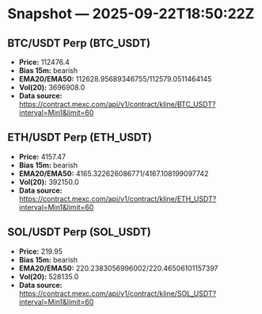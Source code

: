 # Snapshot — 2025-09-22T18:50:22Z

## BTC/USDT Perp (BTC_USDT)
- **Price:** 112476.4
- **Bias 15m:** bearish
- **EMA20/EMA50:** 112628.95689346755/112579.0511464145
- **Vol(20):** 3696908.0
- **Data source:** https://contract.mexc.com/api/v1/contract/kline/BTC_USDT?interval=Min1&limit=60

## ETH/USDT Perp (ETH_USDT)
- **Price:** 4157.47
- **Bias 15m:** bearish
- **EMA20/EMA50:** 4165.322626086771/4167.108199097742
- **Vol(20):** 392150.0
- **Data source:** https://contract.mexc.com/api/v1/contract/kline/ETH_USDT?interval=Min1&limit=60

## SOL/USDT Perp (SOL_USDT)
- **Price:** 219.95
- **Bias 15m:** bearish
- **EMA20/EMA50:** 220.2383056996002/220.46506101157397
- **Vol(20):** 528135.0
- **Data source:** https://contract.mexc.com/api/v1/contract/kline/SOL_USDT?interval=Min1&limit=60

